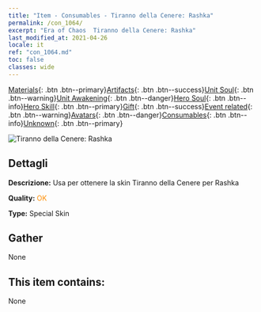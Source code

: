 ```yaml
---
title: "Item - Consumables - Tiranno della Cenere: Rashka"
permalink: /con_1064/
excerpt: "Era of Chaos  Tiranno della Cenere: Rashka"
last_modified_at: 2021-04-26
locale: it
ref: "con_1064.md"
toc: false
classes: wide
---
```

 [Materials](/ItemsIT/){: .btn .btn--primary}[Artifacts](/ItemsIT/Artifacts/){: .btn .btn--success}[Unit Soul](/ItemsIT/UnitSoul/){: .btn .btn--warning}[Unit Awakening](/ItemsIT/UnitAwakening/){: .btn .btn--danger}[Hero Soul](/ItemsIT/HeroSoul/){: .btn .btn--info}[Hero Skill](/ItemsIT/HeroSkill/){: .btn .btn--primary}[Gift](/ItemsIT/Gift/){: .btn .btn--success}[Event related](/ItemsIT/Events/){: .btn .btn--warning}[Avatars](/ItemsIT/Avatars/){: .btn .btn--danger}[Consumables](/ItemsIT/Consumables/){: .btn .btn--info}[Unknown](/ItemsIT/Unknown/){: .btn .btn--primary}

 ![Tiranno della Cenere: Rashka](/images/h/h_Rashka3.jpg)

## Dettagli
 **Descrizione:** Usa per ottenere la skin Tiranno della Cenere per Rashka

 **Quality:** <span style="color: #FF8C00">OK</span>

 **Type:** Special Skin

## Gather

  None

## This item contains:

  None

